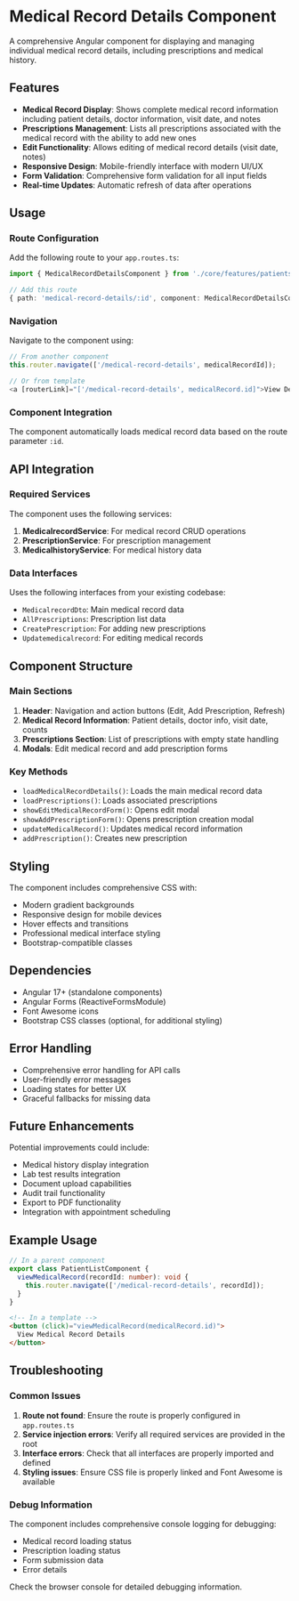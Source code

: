 # Medical Record Details Component

A comprehensive Angular component for displaying and managing individual medical record details, including prescriptions and medical history.

## Features

- **Medical Record Display**: Shows complete medical record information including patient details, doctor information, visit date, and notes
- **Prescriptions Management**: Lists all prescriptions associated with the medical record with the ability to add new ones
- **Edit Functionality**: Allows editing of medical record details (visit date, notes)
- **Responsive Design**: Mobile-friendly interface with modern UI/UX
- **Form Validation**: Comprehensive form validation for all input fields
- **Real-time Updates**: Automatic refresh of data after operations

## Usage

### Route Configuration

Add the following route to your `app.routes.ts`:

```typescript
import { MedicalRecordDetailsComponent } from './core/features/patients/medical-record-details/medical-record-details.component';

// Add this route
{ path: 'medical-record-details/:id', component: MedicalRecordDetailsComponent }
```

### Navigation

Navigate to the component using:

```typescript
// From another component
this.router.navigate(['/medical-record-details', medicalRecordId]);

// Or from template
<a [routerLink]="['/medical-record-details', medicalRecord.id]">View Details</a>
```

### Component Integration

The component automatically loads medical record data based on the route parameter `:id`.

## API Integration

### Required Services

The component uses the following services:

1. **MedicalrecordService**: For medical record CRUD operations
2. **PrescriptionService**: For prescription management
3. **MedicalhistoryService**: For medical history data

### Data Interfaces

Uses the following interfaces from your existing codebase:

- `MedicalrecordDto`: Main medical record data
- `AllPrescriptions`: Prescription list data
- `CreatePrescription`: For adding new prescriptions
- `Updatemedicalrecord`: For editing medical records

## Component Structure

### Main Sections

1. **Header**: Navigation and action buttons (Edit, Add Prescription, Refresh)
2. **Medical Record Information**: Patient details, doctor info, visit date, counts
3. **Prescriptions Section**: List of prescriptions with empty state handling
4. **Modals**: Edit medical record and add prescription forms

### Key Methods

- `loadMedicalRecordDetails()`: Loads the main medical record data
- `loadPrescriptions()`: Loads associated prescriptions
- `showEditMedicalRecordForm()`: Opens edit modal
- `showAddPrescriptionForm()`: Opens prescription creation modal
- `updateMedicalRecord()`: Updates medical record information
- `addPrescription()`: Creates new prescription

## Styling

The component includes comprehensive CSS with:

- Modern gradient backgrounds
- Responsive design for mobile devices
- Hover effects and transitions
- Professional medical interface styling
- Bootstrap-compatible classes

## Dependencies

- Angular 17+ (standalone components)
- Angular Forms (ReactiveFormsModule)
- Font Awesome icons
- Bootstrap CSS classes (optional, for additional styling)

## Error Handling

- Comprehensive error handling for API calls
- User-friendly error messages
- Loading states for better UX
- Graceful fallbacks for missing data

## Future Enhancements

Potential improvements could include:

- Medical history display integration
- Lab test results integration
- Document upload capabilities
- Audit trail functionality
- Export to PDF functionality
- Integration with appointment scheduling

## Example Usage

```typescript
// In a parent component
export class PatientListComponent {
  viewMedicalRecord(recordId: number): void {
    this.router.navigate(['/medical-record-details', recordId]);
  }
}
```

```html
<!-- In a template -->
<button (click)="viewMedicalRecord(medicalRecord.id)">
  View Medical Record Details
</button>
```

## Troubleshooting

### Common Issues

1. **Route not found**: Ensure the route is properly configured in `app.routes.ts`
2. **Service injection errors**: Verify all required services are provided in the root
3. **Interface errors**: Check that all interfaces are properly imported and defined
4. **Styling issues**: Ensure CSS file is properly linked and Font Awesome is available

### Debug Information

The component includes comprehensive console logging for debugging:

- Medical record loading status
- Prescription loading status
- Form submission data
- Error details

Check the browser console for detailed debugging information. 